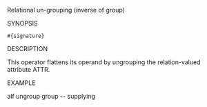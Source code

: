 
Relational un-grouping (inverse of group)

SYNOPSIS

    #{signature}

DESCRIPTION

This operator flattens its operand by ungrouping the relation-valued 
attribute ATTR. 

EXAMPLE

  alf ungroup group -- supplying

